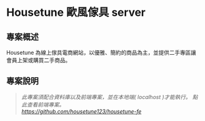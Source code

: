 # Housetune 歐風傢具 server

## 專案概述

Housetune 為線上傢具電商網站，以優雅、簡約的商品為主，並提供二手專區讓會員上架或購買二手商品。

## 專案說明

> _此專案須配合資料庫以及前端專案，並在本地端( localhost )才能執行。
> 點此查看前端專案。  
> https://github.com/housetune123/housetune-fe_
